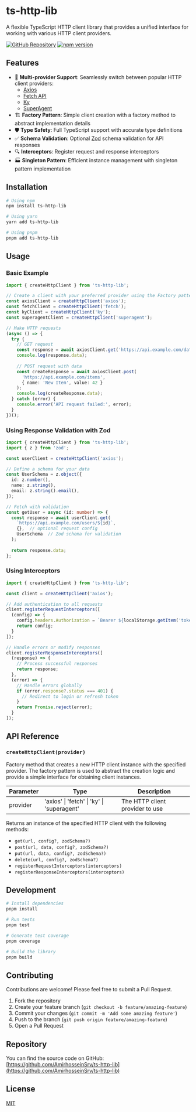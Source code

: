 # ts-http-lib

A flexible TypeScript HTTP client library that provides a unified interface for working with various HTTP client providers.

[![GitHub Repository](https://img.shields.io/badge/GitHub-Repository-24292e.svg?style=for-the-badge&logo=github)](https://github.com/AmirhosseinSrv/ts-http-lib)
[![npm version](https://img.shields.io/npm/v/ts-http-lib.svg?style=for-the-badge&logo=npm)](https://www.npmjs.com/package/ts-http-lib)

## Features

- 🔄 **Multi-provider Support**: Seamlessly switch between popular HTTP client providers:
  - [Axios](https://axios-http.com/)
  - [Fetch API](https://developer.mozilla.org/en-US/docs/Web/API/Fetch_API)
  - [Ky](https://github.com/sindresorhus/ky)
  - [SuperAgent](https://github.com/ladjs/superagent)
- 🏗️ **Factory Pattern**: Simple client creation with a factory method to abstract implementation details
- 🛡️ **Type Safety**: Full TypeScript support with accurate type definitions
- ✅ **Schema Validation**: Optional [Zod](https://github.com/colinhacks/zod) schema validation for API responses
- 🔍 **Interceptors**: Register request and response interceptors
- 🏭 **Singleton Pattern**: Efficient instance management with singleton pattern implementation

## Installation

```bash
# Using npm
npm install ts-http-lib

# Using yarn
yarn add ts-http-lib

# Using pnpm
pnpm add ts-http-lib
```

## Usage

### Basic Example

```typescript
import { createHttpClient } from 'ts-http-lib';

// Create a client with your preferred provider using the Factory pattern
const axiosClient = createHttpClient('axios');
const fetchClient = createHttpClient('fetch');
const kyClient = createHttpClient('ky');
const superagentClient = createHttpClient('superagent');

// Make HTTP requests
(async () => {
  try {
    // GET request
    const response = await axiosClient.get('https://api.example.com/data');
    console.log(response.data);
    
    // POST request with data
    const createResponse = await axiosClient.post(
      'https://api.example.com/items',
      { name: 'New Item', value: 42 }
    );
    console.log(createResponse.data);
  } catch (error) {
    console.error('API request failed:', error);
  }
})();
```

### Using Response Validation with Zod

```typescript
import { createHttpClient } from 'ts-http-lib';
import { z } from 'zod';

const userClient = createHttpClient('axios');

// Define a schema for your data
const UserSchema = z.object({
  id: z.number(),
  name: z.string(),
  email: z.string().email(),
});

// Fetch with validation
const getUser = async (id: number) => {
  const response = await userClient.get(
    `https://api.example.com/users/${id}`,
    {},  // optional request config
    UserSchema  // Zod schema for validation
  );
  
  return response.data;
};
```

### Using Interceptors

```typescript
import { createHttpClient } from 'ts-http-lib';

const client = createHttpClient('axios');

// Add authentication to all requests
client.registerRequestInterceptors([
  (config) => {
    config.headers.Authorization = `Bearer ${localStorage.getItem('token')}`;
    return config;
  }
]);

// Handle errors or modify responses
client.registerResponseInterceptors([
  (response) => {
    // Process successful responses
    return response;
  },
  (error) => {
    // Handle errors globally
    if (error.response?.status === 401) {
      // Redirect to login or refresh token
    }
    return Promise.reject(error);
  }
]);
```

## API Reference

### `createHttpClient(provider)`

Factory method that creates a new HTTP client instance with the specified provider. The factory pattern is used to abstract the creation logic and provide a simple interface for obtaining client instances.

| Parameter | Type | Description |
|-----------|------|-------------|
| provider | 'axios' \| 'fetch' \| 'ky' \| 'superagent' | The HTTP client provider to use |

Returns an instance of the specified HTTP client with the following methods:

- `get(url, config?, zodSchema?)`
- `post(url, data, config?, zodSchema?)`
- `put(url, data, config?, zodSchema?)`
- `delete(url, config?, zodSchema?)`
- `registerRequestInterceptors(interceptors)`
- `registerResponseInterceptors(interceptors)`

## Development

```bash
# Install dependencies
pnpm install

# Run tests
pnpm test

# Generate test coverage
pnpm coverage

# Build the library
pnpm build
```

## Contributing

Contributions are welcome! Please feel free to submit a Pull Request.

1. Fork the repository
2. Create your feature branch (`git checkout -b feature/amazing-feature`)
3. Commit your changes (`git commit -m 'Add some amazing feature'`)
4. Push to the branch (`git push origin feature/amazing-feature`)
5. Open a Pull Request

## Repository

You can find the source code on GitHub:
[https://github.com/AmirhosseinSrv/ts-http-lib](https://github.com/AmirhosseinSrv/ts-http-lib)

## License

[MIT](LICENSE)